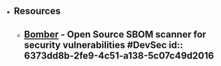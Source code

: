 - ## Resources
	- [Bomber](https://github.com/devops-kung-fu/bomber) - Open Source SBOM scanner for security vulnerabilities #DevSec
	  id:: 6373dd8b-2fe9-4c51-a138-5c07c49d2016
		-